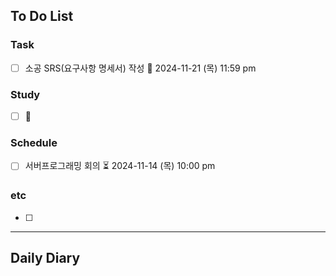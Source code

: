 ## To Do List
### Task
- [ ] 소공 SRS(요구사항 명세서) 작성 📅 2024-11-21 (목) 11:59 pm

### Study
- [ ] 📅 

### Schedule
- [ ] 서버프로그래밍 회의 ⏳ 2024-11-14 (목) 10:00 pm

### etc
- [ ] 

---
## Daily Diary


